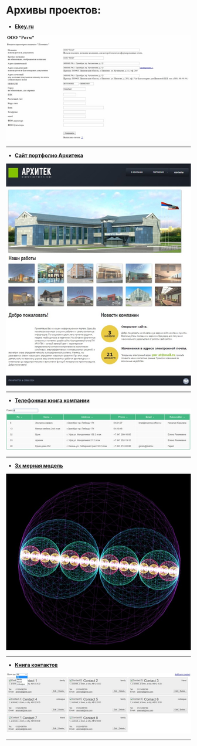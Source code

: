 # Архивы проектов:

- [**Ekey.ru**](./ekey77.7z)

![](./img/ekey.jpg "Ekey")

---

- [**Сайт портфолио Архитека**](./project-arch.zip)

![](./img/pmat.jpg "Архитек")

---

- [**Телефонная книга компании**](./contacts-mtri.zip)

![](./img/contacts.jpg "Телефонная книга")

---

- [**3х мерная модель**](./vserod.7z)

![](./img/vserod.jpg "3х мерная модель атома")

---

- [**Книга контактов**](./demo-contact)

![](./img/demo-contacts.jpg "Демо контакты")

---